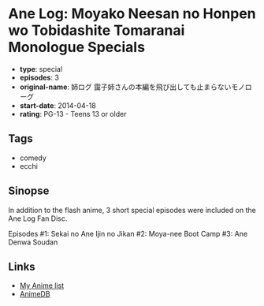 # Ane Log: Moyako Neesan no Honpen wo Tobidashite Tomaranai Monologue Specials

-   **type**: special
-   **episodes**: 3
-   **original-name**: 姉ログ 靄子姉さんの本編を飛び出しても止まらないモノローグ
-   **start-date**: 2014-04-18
-   **rating**: PG-13 - Teens 13 or older

## Tags

-   comedy
-   ecchi

## Sinopse

In addition to the flash anime, 3 short special episodes were included on the Ane Log Fan Disc.

Episodes
#1: Sekai no Ane Ijin no Jikan
#2: Moya-nee Boot Camp
#3: Ane Denwa Soudan

## Links

-   [My Anime list](https://myanimelist.net/anime/30739/Ane_Log__Moyako_Neesan_no_Honpen_wo_Tobidashite_Tomaranai_Monologue_Specials)
-   [AnimeDB](http://anidb.info/perl-bin/animedb.pl?show=anime&aid=10673)
